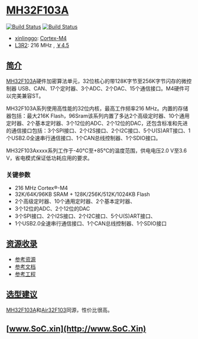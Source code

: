 ﻿# [MH32F103A](https://www.soc.xin/MH32F103A)

[![Build Status](https://github.com/SoCXin/MH32F103A/workflows/template/badge.svg)](https://github.com/SoCXin/MH32F103A/actions/workflows/template.yml)
[![Build Status](https://github.com/SoCXin/MH32F103A/workflows/docs/badge.svg)](https://www.soc.xin/MH32F103A/)

* [xinlinggo](http://www.xinlinggo.com/): [Cortex-M4](https://github.com/SoCXin/Cortex)
* [L3R2](https://github.com/SoCXin/Level): 216 MHz , [￥4.5](https://item.taobao.com/item.htm?spm=a230r.1.14.18.4e6268cfE8qItg&id=677658615003&ns=1&abbucket=3#detail)

## [简介](https://github.com/SoCXin/MH32F103A/wiki)

[MH32F103A](http://www.xinlinggo.com/pd.jsp?id=23#_pp=0_600_15)硬件加密算法单元，32位核心的带128K字节至256K字节闪存的微控制器 USB、CAN、17个定时器、3个ADC、2个DAC、15个通信接口。M4硬件可以完美兼容ST。

MH32F103A系列使用高性能的32位内核，最高工作频率216 MHz。内置的存储器包括：最大216K Flash，96Sram该系列内置了多达2个高级定时器、10个通用定时器、2个基本定时器、3个12位的ADC、2个12位的DAC，还包含标准和先进的通信接口包括：3个SPI接口、2个I2S接口、2个I2C接口、5个U(S)ART接口、1个USB2.0全速串行通信接口、1个CAN总线控制器、1个SDIO接口。

MH32F103Axxxx系列工作于-40℃至+85℃的温度范围，供电电压2.0 V至3.6 V，省电模式保证低功耗应用的要求。

### 关键参数

* 216 MHz Cortex®-M4
* 32K/64K/96KB SRAM + 128K/256K/512K/1024KB Flash
* 2个高级定时器、10个通用定时器、2个基本定时器、
* 3个12位的ADC、2个12位的DAC
* 3个SPI接口、2个I2S接口、2个I2C接口、5个U(S)ART接口、
* 1个USB2.0全速串行通信接口、1个CAN总线控制器、1个SDIO接口

## [资源收录](https://github.com/SoCXin)

* [参考资源](src/)
* [参考文档](docs/)
* [参考工程](project/)

## [选型建议](https://github.com/SoCXin/MH32F103A)

[MH32F103A](https://github.com/SoCXin/MH32F103A)和[Air32F103](https://wiki.luatos.com/chips/air32f103/index.html)同源，性价比很高。

## [www.SoC.xin](http://www.SoC.Xin)
